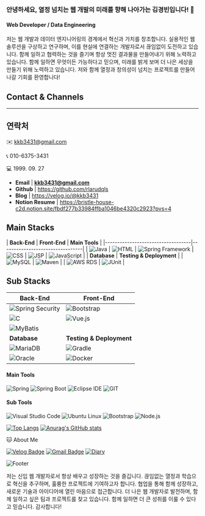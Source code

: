 ### 안녕하세요, 열정 넘치는 웹 개발의 미래를 향해 나아가는 김경빈입니다! 👋

#### Web Developer / Data Engineering
저는 웹 개발과 데이터 엔지니어링의 경계에서 혁신과 가치를 창조합니다.
실용적인 웹 솔루션을 구상하고 연구하며, 이를 현실에 연결하는 개발자로서 끊임없이 도전하고 있습니다. 함께 일하고 협력하는 것을 즐기며 항상 멋진 결과물을 만들어내기 위해 노력하고 있습니다. 함께 일하면 무엇이든 가능하다고 믿으며, 미래를 밝게 보며 더 나은 세상을 만들기 위해 노력하고 있습니다. 저와 함께 열정과 창의성이 넘치는 프로젝트를 만들어 나갈 기회를 환영합니다!

## Contact & Channels

---

## 연락처

✉️ kkb3431@gmail.com

📞 010-6375-3431

💻 1999. 09. 27

- **Email** | **kkb3431@gmail.com**
- **Github** | https://github.com/rlarudqls
- **Blog** | https://velog.io/@kkb3431
- **Notion Resume** | https://bristle-house-c2d.notion.site/fbdf277b33984ffba1046be4320c2923?pvs=4

## Main Stacks

| **Back-End**                     | **Front-End**                   | **Main Tools**                   |
|-----------------------------------|---------------------------------|
| ![Java](https://img.shields.io/badge/Java-007396?style=flat-square&logo=Java&logoColor=white) | ![HTML](https://img.shields.io/badge/HTML-E34F26?style=flat-square&logo=HTML5&logoColor=white) 
| ![Spring Framework](https://img.shields.io/badge/Spring%20Framework-6DB33F?style=flat-square&logo=Spring&logoColor=white) | ![CSS](https://img.shields.io/badge/CSS-1572B6?style=flat-square&logo=CSS3&logoColor=white) 
| ![JSP](https://img.shields.io/badge/JSP-007396?style=flat-square&logo=Java&logoColor=white) | ![JavaScript](https://img.shields.io/badge/JavaScript-F7DF1E?style=flat-square&logo=JavaScript&logoColor=black) |
| **Database**                      | **Testing & Deployment**        |
| ![MySQL](https://img.shields.io/badge/MySQL-4479A1?style=flat-square&logo=MySQL&logoColor=white) | ![Maven](https://img.shields.io/badge/Maven-0769AD?style=flat-square&logo=Apache%20Maven&logoColor=white) |
| ![AWS RDS](https://img.shields.io/badge/AWS%20RDS-FF9900?style=flat-square&logo=Amazon%20AWS&logoColor=white) | ![JUnit](https://img.shields.io/badge/JUnit-007396?style=flat-square&logo=Java&logoColor=white) |

## Sub Stacks

| **Back-End**                     | **Front-End**                   |
|-----------------------------------|---------------------------------|
| ![Spring Security](https://img.shields.io/badge/Spring%20Security-brightgreen) | ![Bootstrap](https://img.shields.io/badge/Bootstrap-7952B3?style=flat-square&logo=Bootstrap&logoColor=white) |
| ![C](https://img.shields.io/badge/C-A8B9CC?style=flat-square&logo=C&logoColor=black) | ![Vue.js](https://img.shields.io/badge/Vue.js-4FC08D?style=flat-square&logo=Vue.js&logoColor=white) |
| ![MyBatis](https://img.shields.io/badge/MyBatis-000000?style=flat-square&logo=Apache%20MyBatis&logoColor=white) |                                   |
| **Database**                      | **Testing & Deployment**        |
| ![MariaDB](https://img.shields.io/badge/MariaDB-003545?style=flat-square&logo=MariaDB&logoColor=white) | ![Gradle](https://img.shields.io/badge/Gradle-02303A?style=flat-square&logo=Gradle&logoColor=white) |
| ![Oracle](https://img.shields.io/badge/Oracle-F80000?style=flat-square&logo=Oracle&logoColor=white) | ![Docker](https://img.shields.io/badge/Docker-2496ED?style=flat-square&logo=Docker&logoColor=white) |

#### Main Tools

![Spring](https://img.shields.io/badge/Spring-6DB33F?style=flat-square&logo=Spring&logoColor=white)
![Spring Boot](https://img.shields.io/badge/Spring%20Boot-6DB33F?style=flat-square&logo=Spring%20Boot&logoColor=white)
![Eclipse IDE](https://img.shields.io/badge/Eclipse%20IDE-2C2255?style=flat-square&logo=Eclipse%20IDE&logoColor=white)
![GIT](https://img.shields.io/badge/GIT-181717?style=flat-square&logo=GIT&logoColor=white)

#### Sub Tools

![Visual Studio Code](https://img.shields.io/badge/Visual%20Studio%20Code-007ACC?style=flat-square&logo=Visual%20Studio%20Code&logoColor=white)
![Ubuntu Linux](https://img.shields.io/badge/Ubuntu%20Linux-E95420?style=flat-square&logo=Ubuntu&logoColor=white)
![Bootstrap](https://img.shields.io/badge/Bootstrap-000000?style=flat-square&logo=Bootstrap&logoColor=white)
![Node.js](https://img.shields.io/badge/Node.js-339933?style=flat-square&logo=Node.js&logoColor=white)

[![Top Langs](https://github-readme-stats.vercel.app/api/top-langs/?username=rlarudqls)](https://github.com/rlarudqls/github-readme-stats)
[![Anurag's GitHub stats](https://github-readme-stats.vercel.app/api?username=rlarudqls)](https://github.com/rlarudqls/github-readme-stats)

🐱 About Me

[![Velog Badge](https://img.shields.io/badge/Velog-20C997?style=flat-square&logo=Velog&logoColor=white&link=https://velog.io/@kkb3431)](https://velog.io/@kkb3431)
[![Gmail Badge](https://img.shields.io/badge/Gmail-d14836?style=flat-square&logo=Gmail&logoColor=white&link=mailto:kyeongbin3431@gmail.com)](kyeongbin3431@gmail.com)
[![Diary](https://img.shields.io/badge/Diary-blue?style=for-the-badge)](https://rlarudqls.github.io/Record.html)


![Footer](https://capsule-render.vercel.app/api?type=waving&color=auto&height=200&section=footer)

저는 신입 웹 개발자로서 항상 배우고 성장하는 것을 즐깁니다. 끊임없는 열정과 학습으로 혁신을 추구하며, 훌륭한 프로젝트에 기여하고자 합니다. 협업을 통해 함께 성장하고, 새로운 기술과 아이디어에 열린 마음으로 접근합니다. 더 나은 웹 개발자로 발전하며, 함께 일하고 싶은 팀과 프로젝트를 찾고 있습니다. 함께 일하면 더 큰 성취를 이룰 수 있다고 믿습니다. 감사합니다!

